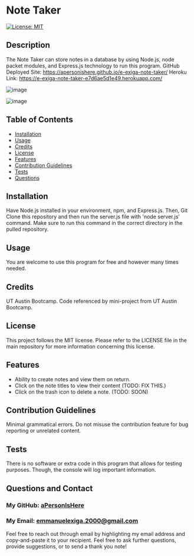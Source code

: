 
# Note Taker
[![License: MIT](https://img.shields.io/badge/License-MIT-yellow.svg)](https://opensource.org/licenses/MIT)

## Description
        
The Note Taker can store notes in a database by using Node.js, node packet modules, and Express.js technology to run this program.
GitHub Deployed Site: https://apersonishere.github.io/e-exiga-note-taker/
Heroku Link: https://e-exiga-note-taker-e7d6ae5d1e49.herokuapp.com/

![image](https://github.com/aPersonIsHere/e-exiga-note-taker/assets/33707404/bccd3e09-ee55-4bda-8f4e-c24d314c7edc)

![image](https://github.com/aPersonIsHere/e-exiga-note-taker/assets/33707404/91488836-2093-4c43-9e0c-21fdb894b9c4)

## Table of Contents
- [Installation](#installation)
- [Usage](#usage)
- [Credits](#credits)
- [License](#license)
- [Features](#features)
- [Contribution Guidelines](#contribution-guidelines)
- [Tests](#tests)
- [Questions](#questions-and-contact)
        
## Installation
        
Have Node.js installed in your environment, npm, and Express.js. Then, Git Clone this repository and then run the server.js file with 'node server.js' command. Make sure to run this command in the correct directory in the pulled repository.
        
## Usage
        
You are welcome to use this program for free and however many times needed.
        
## Credits

UT Austin Bootcamp. Code referenced by mini-project from UT Austin Bootcamp.

## License
        
This project follows the MIT license. Please refer to the LICENSE file in the main repository for more information concerning this license.
        
## Features

- Ability to create notes and view them on return.
- Click on the note titles to view their content (TODO: FIX THIS.)
- Click on the trash icon to delete a note. (TODO: SOON)

## Contribution Guidelines

Minimal grammatical errors. Do not misuse the contribution feature for bug reporting or unrelated content.

## Tests

There is no software or extra code in this program that allows for testing purposes. Though, the console will log important information.

## Questions and Contact

### My GitHub: [aPersonIsHere](https://www.github.com/aPersonIsHere)

### My Email: emmanuelexiga.2000@gmail.com

Feel free to reach out through email by highlighting my email address and copy-and-paste it to your recipient. 
Feel free to ask further questions, provide suggestions, or to send a thank you note!

        
